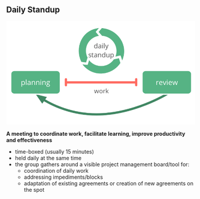 ## Daily Standup

![right,fit](img/meetings/planning-review-standup.png)

**A meeting to coordinate work, facilitate learning, improve productivity and effectiveness**

-   time-boxed (usually 15 minutes)
-   held daily at the same time
-   the group gathers around a visible project management board/tool for:
    -   coordination of daily work
    -   addressing impediments/blocks
    -   adaptation of existing agreements or creation of new agreements on the spot
